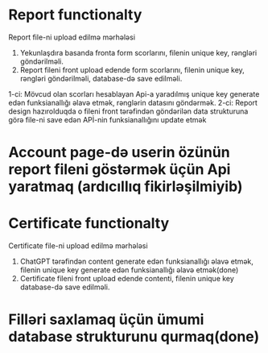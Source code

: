 # Report functionalty

Report file-ni upload edilmə mərhələsi
1) Yekunlaşdıra basanda fronta form scorlarını, filenin unique key, rəngləri göndərilməli.
2) Report fileni front upload edende form scorlarını, filenin unique key, rəngləri göndərilməli, database-də save edilməli.

1-ci: Mövcud olan scorları hesablayan Api-a yaradılmış unique key generate edən funksianallığı əlavə etmək, rənglərin datasını göndərmək.
2-ci: Report design hazırolduqda o fileni front tərəfindən göndərilən data strukturuna görə file-ni save edən APİ-nin funksianallığını update
      etmək

# Account page-də userin özünün report fileni göstərmək üçün Api yaratmaq (ardıcıllıq fikirləşilmiyib)

# Certificate functionalty

Certificate file-ni upload edilmə mərhələsi
1) ChatGPT tərəfindən content generate edən funksianallığı əlavə etmək, filenin unique key generate edən funksianallığı əlavə etmək(done)
2) Certificate fileni front upload edende contenti, filenin unique key database-də save edilməli.


# Filləri saxlamaq üçün ümumi database strukturunu qurmaq(done)